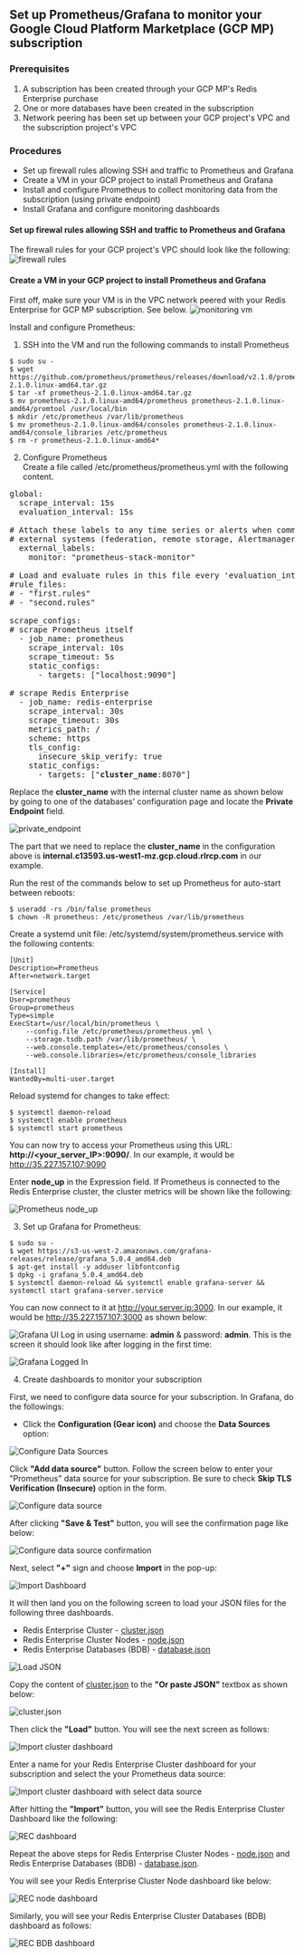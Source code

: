 ## Set up Prometheus/Grafana to monitor your Google Cloud Platform Marketplace (GCP MP) subscription

### Prerequisites
1. A subscription has been created through your GCP MP's Redis Enterprise purchase 
2. One or more databases have been created in the subscription
3. Network peering has been set up between your GCP project's VPC and the subscription project's VPC

### Procedures
* Set up firewall rules allowing SSH and traffic to Prometheus and Grafana
* Create a VM in your GCP project to install Prometheus and Grafana 
* Install and configure Prometheus to collect monitoring data from the subscription (using private endpoint)
* Install Grafana and configure monitoring dashboards

#### Set up firewal rules allowing SSH and traffic to Prometheus and Grafana
The firewall rules for your GCP project's VPC should look like the following:
![firewall rules](./img/firewall_rules.png)

#### Create a VM in your GCP project to install Prometheus and Grafana
First off, make sure your VM is in the VPC network peered with your Redis Enterprise for GCP MP subscription. See below.
![monitoring vm](./img/monitoring_vm.png)

Install and configure Prometheus:
1. SSH into the VM and run the following commands to install Prometheus
```
$ sudo su -
$ wget https://github.com/prometheus/prometheus/releases/download/v2.1.0/prometheus-2.1.0.linux-amd64.tar.gz
$ tar -xf prometheus-2.1.0.linux-amd64.tar.gz
$ mv prometheus-2.1.0.linux-amd64/prometheus prometheus-2.1.0.linux-amd64/promtool /usr/local/bin
$ mkdir /etc/prometheus /var/lib/prometheus
$ mv prometheus-2.1.0.linux-amd64/consoles prometheus-2.1.0.linux-amd64/console_libraries /etc/prometheus
$ rm -r prometheus-2.1.0.linux-amd64*
```
2. Configure Prometheus  
Create a file called /etc/prometheus/prometheus.yml with the following content.
<pre>
global:
  scrape_interval: 15s
  evaluation_interval: 15s

# Attach these labels to any time series or alerts when communicating with
# external systems (federation, remote storage, Alertmanager).
  external_labels:
    monitor: "prometheus-stack-monitor"

# Load and evaluate rules in this file every 'evaluation_interval' seconds.
#rule_files:
# - "first.rules"
# - "second.rules"

scrape_configs:
# scrape Prometheus itself
  - job_name: prometheus
    scrape_interval: 10s
    scrape_timeout: 5s
    static_configs:
      - targets: ["localhost:9090"]

# scrape Redis Enterprise
  - job_name: redis-enterprise
    scrape_interval: 30s
    scrape_timeout: 30s
    metrics_path: /
    scheme: https
    tls_config:
      insecure_skip_verify: true
    static_configs:
      - targets: ["<b>cluster_name</b>:8070"]
</pre>
Replace the **cluster_name** with the internal cluster name as shown below by going to one of the databases' configuration page and locate the **Private Endpoint** field. 

![private_endpoint](./img/private_endpoint.png)

The part that we need to replace the **cluster_name** in the configuration above is **internal.c13593.us-west1-mz.gcp.cloud.rlrcp.com** in our example.

Run the rest of the commands below to set up Prometheus for auto-start between reboots:
```
$ useradd -rs /bin/false prometheus
$ chown -R prometheus: /etc/prometheus /var/lib/prometheus
```
Create a systemd unit file: /etc/systemd/system/prometheus.service with the following contents:
```
[Unit]
Description=Prometheus
After=network.target

[Service]
User=prometheus
Group=prometheus
Type=simple
ExecStart=/usr/local/bin/prometheus \
    --config.file /etc/prometheus/prometheus.yml \
    --storage.tsdb.path /var/lib/prometheus/ \
    --web.console.templates=/etc/prometheus/consoles \
    --web.console.libraries=/etc/prometheus/console_libraries

[Install]
WantedBy=multi-user.target
```
Reload systemd for changes to take effect:
```
$ systemctl daemon-reload
$ systemctl enable prometheus
$ systemctl start prometheus
```

You can now try to access your Prometheus using this URL: **http://<your_server_IP>:9090/**. In our example, it would be http://35.227.157.107:9090

Enter **node_up** in the Expression field. If Prometheus is connected to the Redis Enterprise cluster, the cluster metrics will be shown like the following:

![Prometheus node_up](./img/prometheus_node_up.png)

3. Set up Grafana for Prometheus:
```
$ sudo su -
$ wget https://s3-us-west-2.amazonaws.com/grafana-releases/release/grafana_5.0.4_amd64.deb
$ apt-get install -y adduser libfontconfig
$ dpkg -i grafana_5.0.4_amd64.deb
$ systemctl daemon-reload && systemctl enable grafana-server && systemctl start grafana-server.service
```

You can now connect to it at http://your.server.ip:3000.  In our example, it would be http://35.227.157.107:3000 as shown below:

![Grafana UI](./img/grafana_ui.png)
Log in using username: **admin** & password: **admin**.
This is the screen it should look like after logging in the first time:

![Grafana Logged In](./img/grafana_loggedin.png) 

4. Create dashboards to monitor your subscription

First, we need to configure data source for your subscription. In Grafana, do the followings:
* Click the **Configuration (Gear icon)** and choose the **Data Sources** option:

![Configure Data Sources](./img/config_data_sources.png) 

Click **"Add data source"** button. Follow the screen below to enter your "Prometheus" data source for your subscription.  Be sure to check **Skip TLS Verification (Insecure)** option in the form.

![Configure data source](./img/redis_data_source_added.png)

After clicking **"Save & Test"** button, you will see the confirmation page like below:

![Configure data source confirmation](./img/redis_data_source_added_confirmation.png)

Next, select **"+"** sign and choose **Import** in the pop-up:

![Import Dashboard](./img/import.png)

It will then land you on the following screen to load your JSON files for the following three dashboards.
* Redis Enterprise Cluster - [cluster.json](./json/cluster.json)
* Redis Enterprise Cluster Nodes - [node.json](./json/cluster.json)
* Redis Enterprise Databases (BDB) - [database.json](./json/database.json)

![Load JSON](./img/load_json.png)

Copy the content of [cluster.json](./json/cluster.json) to the **"Or paste JSON"** textbox as shown below:

![cluster.json](./img/cluster_json.png)

Then click the **"Load"** button.  You will see the next screen as follows:

![Import cluster dashboard](./img/import_dashboard.png)

Enter a name for your Redis Enterprise Cluster dashboard for your subscription and select the your Prometheus data source:

![Import cluster dashboard with select data source](./img/import_dashboard_with_data_source.png)

After hitting the **"Import"** button, you will see the Redis Enterprise Cluster Dashboard like the following:

![REC dashboard](./img/rec_dashboard.png)

Repeat the above steps for Redis Enterprise Cluster Nodes - [node.json](./json/cluster.json) and Redis Enterprise Databases (BDB) - [database.json](./json/database.json).

You will see your Redis Enterprise Cluster Node dashboard like below:

![REC node dashboard](./img/rec_node_dashboard.png)

Similarly, you will see your Redis Enterprise Cluster Databases (BDB) dashboard as follows:

![REC BDB dashboard](./img/rec_bdb_dashboard.png)

